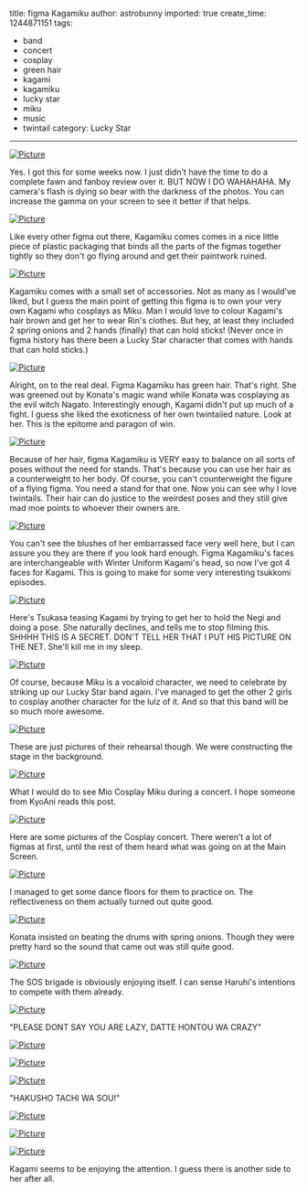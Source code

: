 title: figma Kagamiku
author: astrobunny
imported: true
create_time: 1244871151
tags:
- band
- concert
- cosplay
- green hair
- kagami
- kagamiku
- lucky star
- miku
- music
- twintail
category: Lucky Star
---
 [![](wp-uploads/2009/06/wpid-100-6832-500x375.jpg "Picture")](/images/wp-uploads/2009/06/wpid-100-6832.jpg)  
  
Yes. I got this for some weeks now. I just didn't have the time to do a complete fawn and fanboy review over it. BUT NOW I DO WAHAHAHA. My camera's flash is dying so bear with the darkness of the photos. You can increase the gamma on your screen to see it better if that helps.  
<!--more-->  
 [![](wp-uploads/2009/06/wpid-100-6840-500x375.jpg "Picture")](/images/wp-uploads/2009/06/wpid-100-6840.jpg)  
  
Like every other figma out there, Kagamiku comes comes in a nice little piece of plastic packaging that binds all the parts of the figmas together tightly so they don't go flying around and get their paintwork ruined.  
  
 [![](wp-uploads/2009/06/wpid-100-6841-500x375.jpg "Picture")](/images/wp-uploads/2009/06/wpid-100-6841.jpg)  
  
Kagamiku comes with a small set of accessories. Not as many as I would've liked, but I guess the main point of getting this figma is to own your very own Kagami who cosplays as Miku. Man I would love to colour Kagami's hair brown and get her to wear Rin's clothes. But hey, at least they included 2 spring onions and 2 hands (finally) that can hold sticks! (Never once in figma history has there been a Lucky Star character that comes with hands that can hold sticks.)  
  
 [![](wp-uploads/2009/06/wpid-100-6842-500x666.jpg "Picture")](/images/wp-uploads/2009/06/wpid-100-6842.jpg)  
  
Alright, on to the real deal. Figma Kagamiku has green hair. That's right. She was greened out by Konata's magic wand while Konata was cosplaying as the evil witch Nagato. Interestingly enough, Kagami didn't put up much of a fight. I guess she liked the exoticness of her own twintailed nature. Look at her. This is the epitome and paragon of win.  
  
 [![](wp-uploads/2009/06/wpid-100-6843-500x666.jpg "Picture")](/images/wp-uploads/2009/06/wpid-100-6843.jpg)  
  
Because of her hair, figma Kagamiku is VERY easy to balance on all sorts of poses without the need for stands. That's because you can use her hair as a counterweight to her body. Of course, you can't counterweight the figure of a flying figma. You need a stand for that one. Now you can see why I love twintails. Their hair can do justice to the weirdest poses and they still give mad moe points to whoever their owners are.  
  
 [![](wp-uploads/2009/06/wpid-100-6844-500x666.jpg "Picture")](/images/wp-uploads/2009/06/wpid-100-6844.jpg)  
  
You can't see the blushes of her embarrassed face very well here, but I can assure you they are there if you look hard enough. Figma Kagamiku's faces are interchangeable with Winter Uniform Kagami's head, so now I've got 4 faces for Kagami. This is going to make for some very interesting tsukkomi episodes.  
  
 [![](wp-uploads/2009/06/wpid-100-6846-500x375.jpg "Picture")](/images/wp-uploads/2009/06/wpid-100-6846.jpg)  
  
Here's Tsukasa teasing Kagami by trying to get her to hold the Negi and doing a pose. She naturally declines, and tells me to stop filming this. SHHHH THIS IS A SECRET. DON'T TELL HER THAT I PUT HIS PICTURE ON THE NET. She'll kill me in my sleep.  
  
 [![](wp-uploads/2009/06/wpid-100-6849-500x375.jpg "Picture")](/images/wp-uploads/2009/06/wpid-100-6849.jpg)  
  
Of course, because Miku is a vocaloid character, we need to celebrate by striking up our Lucky Star band again. I've managed to get the other 2 girls to cosplay another character for the lulz of it. And so that this band will be so much more awesome.  
  
 [![](wp-uploads/2009/06/wpid-100-6851-500x375.jpg "Picture")](/images/wp-uploads/2009/06/wpid-100-6851.jpg)  
  
These are just pictures of their rehearsal though. We were constructing the stage in the background.  
  
 [![](wp-uploads/2009/06/wpid-100-6854-500x666.jpg "Picture")](/images/wp-uploads/2009/06/wpid-100-6854.jpg)  
  
What I would do to see Mio Cosplay Miku during a concert. I hope someone from KyoAni reads this post.  
  
 [![](wp-uploads/2009/06/wpid-100-6858-500x375.jpg "Picture")](/images/wp-uploads/2009/06/wpid-100-6858.jpg)  
  
Here are some pictures of the Cosplay concert. There weren't a lot of figmas at first, until the rest of them heard what was going on at the Main Screen.  
  
 [![](wp-uploads/2009/06/wpid-100-6859-500x375.jpg "Picture")](/images/wp-uploads/2009/06/wpid-100-6859.jpg)  
  
I managed to get some dance floors for them to practice on. The reflectiveness on them actually turned out quite good.  
  
 [![](wp-uploads/2009/06/wpid-100-6871-500x375.jpg "Picture")](/images/wp-uploads/2009/06/wpid-100-6871.jpg)  
  
Konata insisted on beating the drums with spring onions. Though they were pretty hard so the sound that came out was still quite good.  
  
 [![](wp-uploads/2009/06/wpid-100-6874-500x375.jpg "Picture")](/images/wp-uploads/2009/06/wpid-100-6874.jpg)  
  
The SOS brigade is obviously enjoying itself. I can sense Haruhi's intentions to compete with them already.  
  
 [![](wp-uploads/2009/06/wpid-100-6875-500x666.jpg "Picture")](/images/wp-uploads/2009/06/wpid-100-6875.jpg)  
  
"PLEASE DONT SAY YOU ARE LAZY, DATTE HONTOU WA CRAZY"  
  
 [![](wp-uploads/2009/06/wpid-100-6876-500x375.jpg "Picture")](/images/wp-uploads/2009/06/wpid-100-6876.jpg)  
  
 [![](wp-uploads/2009/06/wpid-100-6877-500x375.jpg "Picture")](/images/wp-uploads/2009/06/wpid-100-6877.jpg)  
  
 [![](wp-uploads/2009/06/wpid-100-6882-500x375.jpg "Picture")](/images/wp-uploads/2009/06/wpid-100-6882.jpg)  
  
"HAKUSHO TACHI WA SOU!"  
  
 [![](wp-uploads/2009/06/wpid-100-6866-500x666.jpg "Picture")](/images/wp-uploads/2009/06/wpid-100-6866.jpg)  
  
 [![](wp-uploads/2009/06/wpid-100-6868-500x666.jpg "Picture")](/images/wp-uploads/2009/06/wpid-100-6868.jpg)  
  
 [![](wp-uploads/2009/06/wpid-100-6867-500x666.jpg "Picture")](/images/wp-uploads/2009/06/wpid-100-6867.jpg)  
  
Kagami seems to be enjoying the attention. I guess there is another side to her after all.